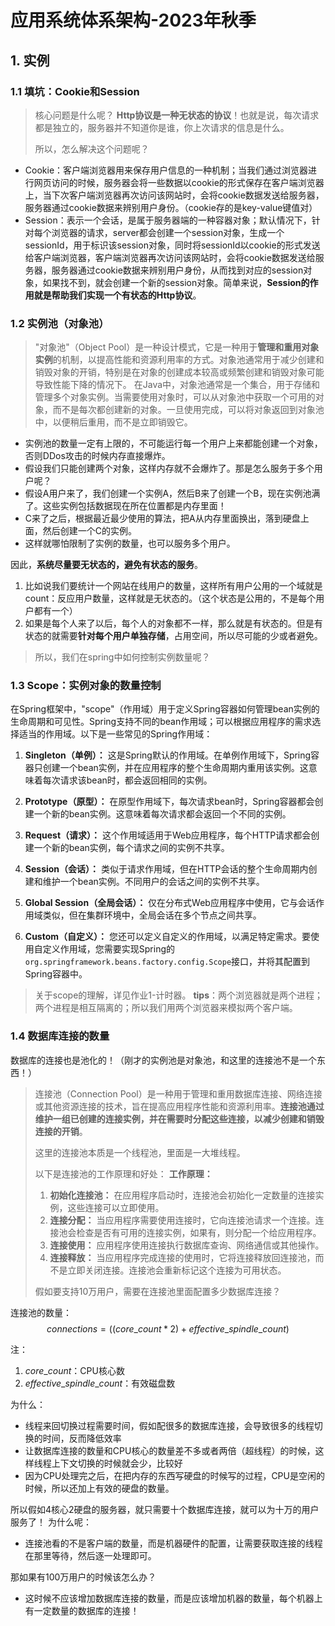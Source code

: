 # 应用系统体系架构-2023年秋季


## 1. 实例

### 1.1 填坑：Cookie和Session

> 核心问题是什么呢？
> **Http协议是一种无状态的协议**！也就是说，每次请求都是独立的，服务器并不知道你是谁，你上次请求的信息是什么。
>
> 所以，怎么解决这个问题呢？

- Cookie：客户端浏览器用来保存用户信息的一种机制；当我们通过浏览器进行网页访问的时候，服务器会将一些数据以cookie的形式保存在客户端浏览器上，当下次客户端浏览器再次访问该网站时，会将cookie数据发送给服务器，服务器通过cookie数据来辨别用户身份。（cookie存的是key-value键值对）
- Session：表示一个会话，是属于服务器端的一种容器对象；默认情况下，针对每个浏览器的请求，server都会创建一个session对象，生成一个sessionId，用于标识该session对象，同时将sessionId以cookie的形式发送给客户端浏览器，客户端浏览器再次访问该网站时，会将cookie数据发送给服务器，服务器通过cookie数据来辨别用户身份，从而找到对应的session对象，如果找不到，就会创建一个新的session对象。简单来说，**Session的作用就是帮助我们实现一个有状态的Http协议**。

### 1.2 实例池（对象池）

> "对象池"（Object Pool）是一种设计模式，它是一种用于**管理和重用对象实例**的机制，以提高性能和资源利用率的方式。对象池通常用于减少创建和销毁对象的开销，特别是在对象的创建成本较高或频繁创建和销毁对象可能导致性能下降的情况下。
> 在Java中，对象池通常是一个集合，用于存储和管理多个对象实例。当需要使用对象时，可以从对象池中获取一个可用的对象，而不是每次都创建新的对象。一旦使用完成，可以将对象返回到对象池中，以便稍后重用，而不是立即销毁它。


- 实例池的数量一定有上限的，不可能运行每一个用户上来都能创建一个对象，否则DDos攻击的时候内存直接爆炸。
- 假设我们只能创建两个对象，这样内存就不会爆炸了。那是怎么服务于多个用户呢？
- 假设A用户来了，我们创建一个实例A，然后B来了创建一个B，现在实例池满了。这些实例包括数据现在所在位置都是内存里面！
- C来了之后，根据最近最少使用的算法，把A从内存里面换出，落到硬盘上面，然后创建一个C的实例。
- 这样就哪怕限制了实例的数量，也可以服务多个用户。

因此，**系统尽量要无状态的，避免有状态的服务**。
1. 比如说我们要统计一个网站在线用户的数量，这样所有用户公用的一个域就是count：反应用户数量，这样就是无状态的。（这个状态是公用的，不是每个用户都有一个）
2. 如果是每个人来了以后，每个人的对象都不一样，那么就是有状态的。但是有状态的就需要**针对每个用户单独存储**，占用空间，所以尽可能的少或者避免。

> 所以，我们在spring中如何控制实例数量呢？

### 1.3 Scope：实例对象的数量控制

在Spring框架中，"scope"（作用域）用于定义Spring容器如何管理bean实例的生命周期和可见性。Spring支持不同的bean作用域；可以根据应用程序的需求选择适当的作用域。以下是一些常见的Spring作用域：

1. **Singleton（单例）：** 这是Spring默认的作用域。在单例作用域下，Spring容器只创建一个bean实例，并在应用程序的整个生命周期内重用该实例。这意味着每次请求该bean时，都会返回相同的实例。

2. **Prototype（原型）：** 在原型作用域下，每次请求bean时，Spring容器都会创建一个新的bean实例。这意味着每次请求都会返回一个不同的实例。

3. **Request（请求）：** 这个作用域适用于Web应用程序，每个HTTP请求都会创建一个新的bean实例，每个请求之间的实例不共享。

4. **Session（会话）：** 类似于请求作用域，但在HTTP会话的整个生命周期内创建和维护一个bean实例。不同用户的会话之间的实例不共享。

5. **Global Session（全局会话）：** 仅在分布式Web应用程序中使用，它与会话作用域类似，但在集群环境中，全局会话在多个节点之间共享。

6. **Custom（自定义）：** 您还可以定义自定义的作用域，以满足特定需求。要使用自定义作用域，您需要实现Spring的`org.springframework.beans.factory.config.Scope`接口，并将其配置到Spring容器中。

> 关于scope的理解，详见作业1-计时器。
> **tips**：两个浏览器就是两个进程；两个进程是相互隔离的；所以我们用两个浏览器来模拟两个客户端。

### 1.4 数据库连接的数量

数据库的连接也是池化的！（刚才的实例池是对象池，和这里的连接池不是一个东西！）

> 连接池（Connection Pool）是一种用于管理和重用数据库连接、网络连接或其他资源连接的技术，旨在提高应用程序性能和资源利用率。**连接池通过维护一组已创建的连接实例，并在需要时分配这些连接，以减少创建和销毁连接的开销**。
> 
> 这里的连接池本质是一个线程池，里面是一大堆线程。
> 
> 以下是连接池的工作原理和好处：
> **工作原理：**
> 1. **初始化连接池：** 在应用程序启动时，连接池会初始化一定数量的连接实例，这些连接可以立即使用。
> 2. **连接分配：** 当应用程序需要使用连接时，它向连接池请求一个连接。连接池会检查是否有可用的连接实例，如果有，则分配一个给应用程序。
> 3. **连接使用：** 应用程序使用连接执行数据库查询、网络通信或其他操作。
> 4. **连接释放：** 当应用程序完成连接的使用时，它将连接释放回连接池，而不是立即关闭连接。连接池会重新标记这个连接为可用状态。
> 
> 假如要支持10万用户，需要在连接池里面配置多少数据库连接？

连接池的数量：
$$ connections = ((core\_count * 2) + effective\_spindle\_count)$$

注：
1. $core\_count$：CPU核心数
2. $effective\_spindle\_count$：有效磁盘数

为什么：
- 线程来回切换过程需要时间，假如配很多的数据库连接，会导致很多的线程切换的时间，反而降低效率
- 让数据库连接的数量和CPU核心的数量差不多或者两倍（超线程）的时候，这样线程上下文切换的时候就会少，比较好
- 因为CPU处理完之后，在把内存的东西写硬盘的时候写的过程，CPU是空闲的时候，所以还加上有效的硬盘的数量。

所以假如4核心2硬盘的服务器，就只需要十个数据库连接，就可以为十万的用户服务了！
为什么呢：
- 连接池看的不是客户端的数量，而是机器硬件的配置，让需要获取连接的线程在那里等待，然后逐一处理即可。

那如果有100万用户的时候该怎么办？
- 这时候不应该增加数据库连接的数量，而是应该增加机器的数量，每个机器上有一定数量的数据库的连接！
